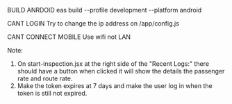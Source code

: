 BUILD ANRDOID
eas build --profile development --platform android

CANT LOGIN
Try to change the ip address on /app/config.js

CANT CONNECT MOBILE
Use wifi not LAN

Note:
1. On start-inspection.jsx at the right side of the "Recent Logs:" there should have a button when clicked it will show the details the passenger rate and route rate.
3. Make the token expires at 7 days and make the user log in when the token is still not expired.